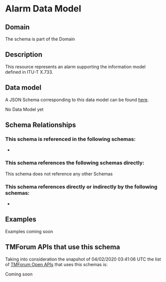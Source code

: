 # Alarm Data Model

## Domain

The  schema is part of the  Domain

## Description

This resource represents an alarm supporting the information model defined in ITU-T X.733.

## Data model

A JSON Schema corresponding to this data model can be found
[here](https://github.com/tmforum-rand/schemas/blob/candidates/Resource/Alarm.schema.json).

No Data Model yet

## Schema Relationships

### This schema is referenced in the following schemas:

-

### This schema references the following schemas directly:

This schema does not reference any other Schemas

### This schema references directly or indirectly by the following schemas:

-



## Examples

Examples coming soon

## TMForum APIs that use this schema

Taking into consideration the snapshot of 04/02/2020 03:41:06 UTC the list of [TMForum Open APIs](https://www.tmforum.org/open-apis/) that uses this schemas is:

Coming soon